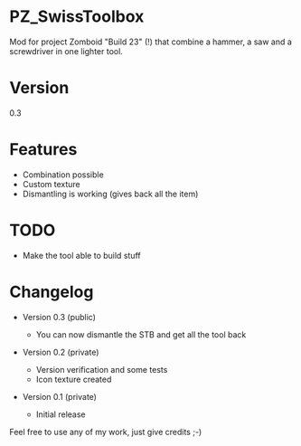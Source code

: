 PZ_SwissToolbox
===============

Mod for project Zomboid "Build 23" (!) that combine a hammer, a saw and a screwdriver in one lighter tool.

Version
=======
0.3

Features
========
- Combination possible
- Custom texture
- Dismantling is working (gives back all the item)

TODO
====
- Make the tool able to build stuff

Changelog
=========
- Version 0.3 (public)
  * You can now dismantle the STB and get all the tool back

- Version 0.2 (private)
  * Version verification and some tests
  * Icon texture created


- Version 0.1 (private)
  * Initial release



Feel free to use any of my work, just give credits ;-)
